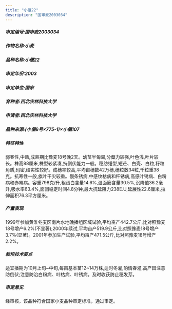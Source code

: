 ```yaml
---
title: "小偃22"
description: "国审麦2003034"
---
```

##### 审定编号:国审麦2003034

##### 作物名称:小麦

##### 品种名称:小偃22

##### 审定年份:2003

##### 审定单位:国家

##### 育种者:西北农林科技大学

##### 申请者:西北农林科技大学

##### 品种来源:(小偃6号×775-1)×小偃107

##### 特征特性
弱春性,中熟,成熟期比豫麦18号晚2天。幼苗半匍匐,分蘖力较强,叶色浅,叶片较长。株高88厘米,株型较紧凑,抗倒伏能力一般。穗纺缍型,短芒、白壳、白粒,籽粒角质,码密,结实性较好。成穗率较高,平均亩穗数42万穗,穗粒数34粒,千粒重38克。抗寒性一般,旗叶干尖较重。慢条锈病,中感纹枯病和秆锈病,高感叶锈病、白粉病和赤霉病。容重798克/升,粗蛋白含量14.6%,湿面筋含量30.5%,沉降值36.2毫升,吸水率63.4%,面团稳定时间4.8分钟,最大抗延阻力238E.U,延展性22.6厘米,拉伸面积76.3平方厘米。

##### 产量表现
1999年参加黄淮冬麦区南片水地晚播组区域试验,平均亩产442.7公斤,比对照豫麦18号增产6.2%(不显著);2000年续试,平均亩产519.9公斤,比对照豫麦18号增产3.7%(显著)。2001年参加生产试验,平均亩产471.5公斤,比对照豫麦18号增产2.2%。

##### 栽培技术要点
适宜播期为10月上旬~中旬,每亩基本苗12~14万株,适时冬灌,酌情春灌,高产田注意防倒伏;注意防治白粉病、叶枯病、叶锈病。及时收获防止穗发芽。

##### 审定意见
经审核，该品种符合国家小麦品种审定标准，通过审定。
